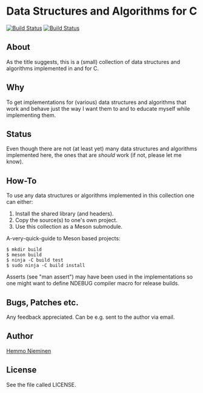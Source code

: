 Data Structures and Algorithms for C
====================================

[![Build Status](https://travis-ci.org/trhd/dsac.svg?branch=master)](https://travis-ci.org/trhd/dsac)
[![Build Status](https://travis-ci.org/trhd/dsac.svg?branch=next)](https://travis-ci.org/trhd/dsac)


About
-----

As the title suggests, this is a (small) collection of data structures and
algorithms implemented in and for C.


Why
---

To get implementations for (various) data structures and algorithms that
work and behave just the way I want them to and to educate myself while
implementing them.


Status
------

Even though there are not (at least yet) many data structures and
algorithms implemented here, the ones that are _should_ work (if not,
please let me know).


How-To
------

To use any data structures or algorithms implemented in this collection
one can either:

1. Install the shared library (and headers).
2. Copy the source(s) to one's own project.
3. Use this collection as a Meson submodule.

A-very-quick-guide to Meson based projects:

	$ mkdir build
	$ meson build
	$ ninja -C build test
	$ sudo ninja -C build install

Asserts (see "man assert") may have been used in the implementations so
one might want to define NDEBUG compiler macro for release builds.


Bugs, Patches etc.
------------------

Any feedback appreciated. Can be e.g. sent to the author via email.


Author
------

[Hemmo Nieminen](mailto:hemmo.nieminen@iki.fi)


License
-------

See the file called LICENSE.
